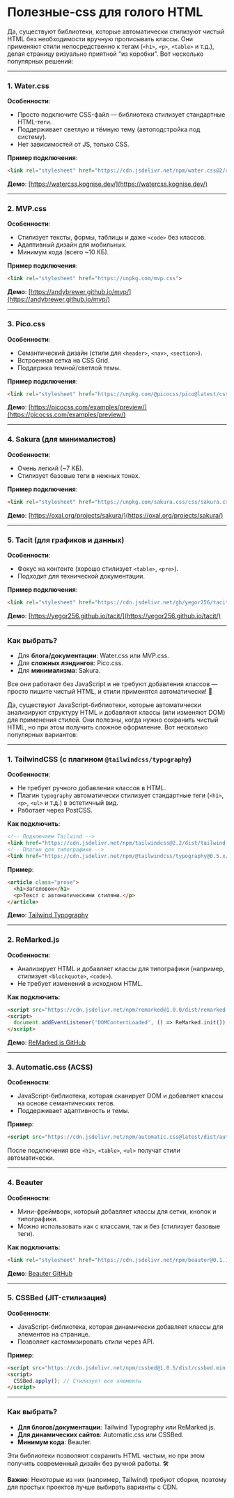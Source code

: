 # Полезные-css для голого HTML
Да, существуют библиотеки, которые автоматически стилизуют чистый HTML без необходимости вручную прописывать классы. Они применяют стили непосредственно к тегам (`<h1>`, `<p>`, `<table>` и т.д.), делая страницу визуально приятной "из коробки". Вот несколько популярных решений:

---

### 1. **Water.css**  
**Особенности**:  
- Просто подключите CSS-файл — библиотека стилизует стандартные HTML-теги.  
- Поддерживает светлую и тёмную тему (автоподстройка под систему).  
- Нет зависимостей от JS, только CSS.  

**Пример подключения**:  
```html
<link rel="stylesheet" href="https://cdn.jsdelivr.net/npm/water.css@2/out/water.css">
```

**Демо**: [https://watercss.kognise.dev/](https://watercss.kognise.dev/)  

---

### 2. **MVP.css**  
**Особенности**:  
- Стилизует тексты, формы, таблицы и даже `<code>` без классов.  
- Адаптивный дизайн для мобильных.  
- Минимум кода (всего ~10 КБ).  

**Пример подключения**:  
```html
<link rel="stylesheet" href="https://unpkg.com/mvp.css">
```

**Демо**: [https://andybrewer.github.io/mvp/](https://andybrewer.github.io/mvp/)  

---

### 3. **Pico.css**  
**Особенности**:  
- Семантический дизайн (стили для `<header>`, `<nav>`, `<section>`).  
- Встроенная сетка на CSS Grid.  
- Поддержка темной/светлой темы.  

**Пример подключения**:  
```html
<link rel="stylesheet" href="https://unpkg.com/@picocss/pico@latest/css/pico.min.css">
```

**Демо**: [https://picocss.com/examples/preview/](https://picocss.com/examples/preview/)  

---

### 4. **Sakura** (для минималистов)  
**Особенности**:  
- Очень легкий (~7 КБ).  
- Стилизует базовые теги в нежных тонах.  

**Пример подключения**:  
```html
<link rel="stylesheet" href="https://unpkg.com/sakura.css/css/sakura.css">
```

**Демо**: [https://oxal.org/projects/sakura/](https://oxal.org/projects/sakura/)  

---

### 5. **Tacit** (для графиков и данных)  
**Особенности**:  
- Фокус на контенте (хорошо стилизует `<table>`, `<pre>`).  
- Подходит для технической документации.  

**Пример подключения**:  
```html
<link rel="stylesheet" href="https://cdn.jsdelivr.net/gh/yegor256/tacit@gh-pages/tacit-css.min.css">
```

**Демо**: [https://yegor256.github.io/tacit/](https://yegor256.github.io/tacit/)  

---

### Как выбрать?  
- Для **блога/документации**: Water.css или MVP.css.  
- Для **сложных лэндингов**: Pico.css.  
- Для **минимализма**: Sakura.  

Все они работают без JavaScript и не требуют добавления классов — просто пишите чистый HTML, и стили применятся автоматически! 🎨

Да, существуют JavaScript-библиотеки, которые автоматически анализируют структуру HTML и добавляют классы (или изменяют DOM) для применения стилей. Они полезны, когда нужно сохранить чистый HTML, но при этом получить сложное оформление. Вот несколько популярных вариантов:  

---

### **1. TailwindCSS (с плагином `@tailwindcss/typography`)**  
**Особенности**:  
- Не требует ручного добавления классов в HTML.  
- Плагин `typography` автоматически стилизует стандартные теги (`<h1>`, `<p>`, `<ul>` и т.д.) в эстетичный вид.  
- Работает через PostCSS.  

**Как подключить**:  
```html
<!-- Подключаем Tailwind -->
<link href="https://cdn.jsdelivr.net/npm/tailwindcss@2.2/dist/tailwind.min.css" rel="stylesheet">
<!-- Плагин для типографики -->
<link href="https://cdn.jsdelivr.net/npm/@tailwindcss/typography@0.5.x/dist/typography.min.css" rel="stylesheet">
```

**Пример**:  
```html
<article class="prose">
  <h1>Заголовок</h1>
  <p>Текст с автоматическими стилями.</p>
</article>
```
**Демо**: [Tailwind Typography](https://tailwindcss.com/docs/typography-plugin)  

---

### **2. ReMarked.js**  
**Особенности**:  
- Анализирует HTML и добавляет классы для типографики (например, стилизует `<blockquote>`, `<code>`).  
- Не требует изменений в исходном HTML.  

**Как подключить**:  
```html
<script src="https://cdn.jsdelivr.net/npm/remarked@1.0.0/dist/remarked.min.js"></script>
<script>
  document.addEventListener('DOMContentLoaded', () => ReMarked.init());
</script>
```

**Демо**: [ReMarked.js GitHub](https://github.com/glitchbone/remarked)  

---

### **3. Automatic.css (ACSS)**  
**Особенности**:  
- JavaScript-библиотека, которая сканирует DOM и добавляет классы на основе семантических тегов.  
- Поддерживает адаптивность и темы.  

**Пример**:  
```html
<script src="https://cdn.jsdelivr.net/npm/automatic.css@latest/dist/automatic.min.js"></script>
```
После подключения все `<h1>`, `<table>`, `<ul>` получат стили автоматически.  

---

### **4. Beauter**  
**Особенности**:  
- Мини-фреймворк, который добавляет классы для сетки, кнопок и типографики.  
- Можно использовать как с классами, так и без (стилизует базовые теги).  

**Как подключить**:  
```html
<link rel="stylesheet" href="https://cdn.jsdelivr.net/npm/beauter@0.1.1/dist/beauter.min.css">
```

**Демо**: [Beauter GitHub](https://github.com/naoyeye/beauter)  

---

### **5. CSSBed (JIT-стилизация)**  
**Особенности**:  
- JavaScript-библиотека, которая динамически добавляет классы для элементов на странице.  
- Позволяет кастомизировать стили через API.  

**Пример**:  
```html
<script src="https://cdn.jsdelivr.net/npm/cssbed@1.0.5/dist/cssbed.min.js"></script>
<script>
  CSSBed.apply(); // Стилизует все элементы
</script>
```

---

### **Как выбрать?**  
- **Для блогов/документации**: Tailwind Typography или ReMarked.js.  
- **Для динамических сайтов**: Automatic.css или CSSBed.  
- **Минимум кода**: Beauter.  

Эти библиотеки позволяют сохранить HTML чистым, но при этом получить современный дизайн без ручной работы. 🛠️  

**Важно**: Некоторые из них (например, Tailwind) требуют сборки, поэтому для простых проектов лучше выбирать варианты с CDN.

